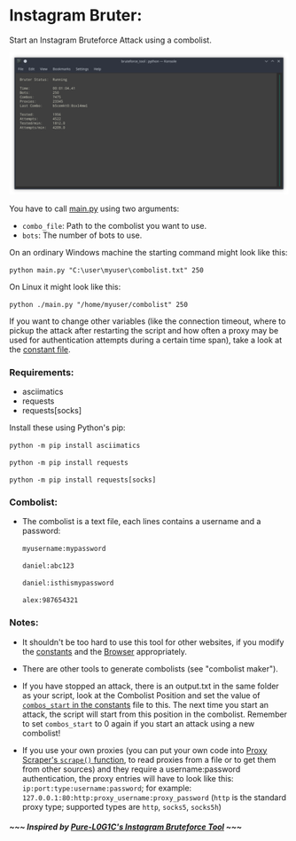 # Instagram Bruter:

Start an Instagram Bruteforce Attack using a combolist.

![Instagram-Bruter example](https://github.com/Castorps/Instagram-Bruter/blob/master/images/example.png)

You have to call [main.py](https://github.com/Castorps/Instagram-Bruter/blob/master/main.py) using two arguments:
  - `combo_file`: Path to the combolist you want to use.
  - `bots`: The number of bots to use.

On an ordinary Windows machine the starting command might look like this:

`python main.py "C:\user\myuser\combolist.txt" 250`

On Linux it might look like this:

`python ./main.py "/home/myuser/combolist" 250`


If you want to change other variables (like the connection timeout, where to pickup the attack after restarting the script and how often a proxy may be used for authentication attempts during a certain time span), take a look at the [constant file](https://github.com/Castorps/Instagram-Bruter/blob/master/module/const.py).


### Requirements:
  - asciimatics
  - requests
  - requests[socks]
 
 Install these using Python's pip:
 
  `python -m pip install asciimatics`

  `python -m pip install requests`
   
  `python -m pip install requests[socks]`


### Combolist:
  - The combolist is a text file, each lines contains a username and a password: 
  
    `myusername:mypassword`

    `daniel:abc123`

    `daniel:isthismypassword`

    `alex:987654321`


### Notes:
  - It shouldn't be too hard to use this tool for other websites, if you modify the [constants](https://github.com/Castorps/Instagram-Bruter/blob/master/module/const.py) and the [Browser](https://github.com/Castorps/Instagram-Bruter/blob/master/module/browser.py) appropriately.

  - There are other tools to generate combolists (see "combolist maker").
  
  - If you have stopped an attack, there is an output.txt in the same folder as your script, look at the Combolist Position and set the value of [`combos_start` in the constants](https://github.com/Castorps/Instagram-Bruter/blob/aebf33ea970156b6441c1eb321b839565d463116/module/const.py#L5) file to this. The next time you start an attack, the script will start from this position in the combolist. Remember to set `combos_start` to 0 again if you start an attack using a new combolist!
  
  - If you use your own proxies (you can put your own code into [Proxy Scraper's `scrape()` function](https://github.com/Castorps/Instagram-Bruter/blob/aebf33ea970156b6441c1eb321b839565d463116/module/proxy_scraper.py#L34), to read proxies from a file or to get them from other sources) and they require a username:password authentication, the proxy entries will have to look like this: `ip:port:type:username:password`; for example: `127.0.0.1:80:http:proxy_username:proxy_password` (`http` is the standard proxy type; supported types are `http`, `socks5`, `socks5h`)


##### ~~~ Inspired by [Pure-L0G1C's Instagram Bruteforce Tool](https://github.com/Pure-L0G1C/Instagram) ~~~

